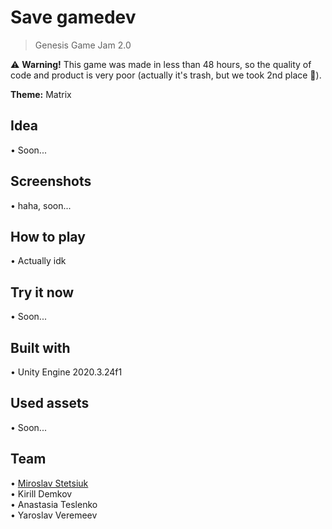 # Save gamedev
> Genesis Game Jam 2.0

⚠ <b>Warning!</b> This game was made in less than 48 hours, so the quality of code and product is very poor (actually it's trash, but we took 2nd place 🤣).

<b>Theme:</b> Matrix

## Idea
• Soon...

## Screenshots
• haha, soon...

## How to play
• Actually idk

## Try it now
• Soon...

## Built with
• Unity Engine 2020.3.24f1

## Used assets
• Soon...

## Team
• [Miroslav Stetsiuk](https://github.com/MiroslavShard)<br>
• Kirill Demkov<br>
• Anastasia Teslenko<br>
• Yaroslav Veremeev
